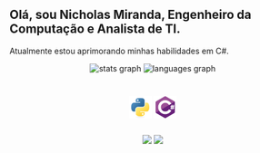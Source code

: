 ## Olá, sou Nicholas Miranda, Engenheiro da Computação e Analista de TI. 
Atualmente estou aprimorando minhas habilidades em C#.

<div align="center">
  <img src="https://github-readme-stats.vercel.app/api?username=Nickjasonsp&hide_title=false&hide_rank=false&=true&include_all_commits=true&count_private=true&disable_animations=false&theme=ocean_dark&locale=en&hide_border=false&order=1" height="150" alt="stats graph"  />
<img src="https://github-readme-stats.vercel.app/api/top-langs?username=nickjasonsp&locale=en&hide_title=false&layout=compact&card_width=320&langs_count=5&theme=ocean_dark&hide_border=false&order=2&token=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" height="150" alt="languages graph" />

###


<div style="display: inline_block"><br>
  <img align="center" alt="Nich-Python" height="40" width="40" src="https://raw.githubusercontent.com/devicons/devicon/master/icons/python/python-original.svg">
  <img align="center" alt="Nich-Csharp" height="40" width="40" src="https://raw.githubusercontent.com/devicons/devicon/master/icons/csharp/csharp-original.svg">
</div>

  
  ##
 
<div> 
  <a href="https://www.linkedin.com/in/nicholasmirandabastos" target="_blank"><img src="https://img.shields.io/badge/-LinkedIn-%230077B5?style=for-the-badge&logo=linkedin&logoColor=white" target="_blank"></a> 
  <a href = "mailto:nicholasmirandabastos@gmail.com"><img src="https://img.shields.io/badge/-Gmail-%23333?style=for-the-badge&logo=gmail&logoColor=white" target="_blank"></a>
</div>
